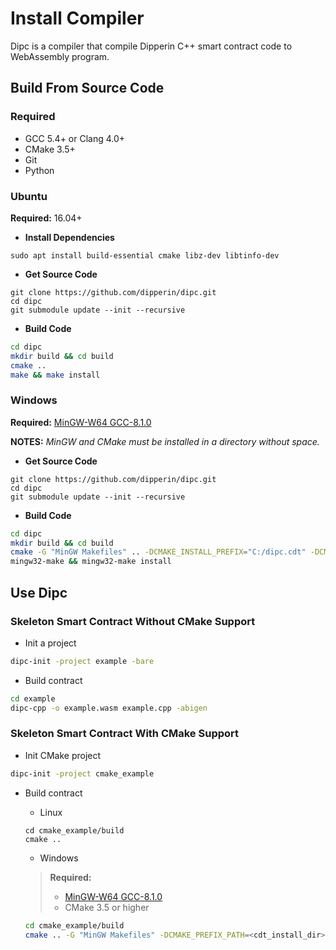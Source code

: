 # Install Compiler

Dipc is a compiler that compile Dipperin C++ smart contract code to WebAssembly program.

## Build From Source Code

### Required

- GCC 5.4+ or Clang 4.0+
- CMake 3.5+
- Git
- Python

### Ubuntu 

**Required:** 16.04+

- **Install Dependencies**

``` shell
sudo apt install build-essential cmake libz-dev libtinfo-dev
```

- **Get Source Code**

```shell
git clone https://github.com/dipperin/dipc.git
cd dipc
git submodule update --init --recursive
```
- **Build Code**

``` sh
cd dipc
mkdir build && cd build
cmake .. 
make && make install
```

### Windows

**Required:** [MinGW-W64 GCC-8.1.0](https://sourceforge.net/projects/mingw-w64/files/Toolchains%20targetting%20Win64/Personal%20Builds/mingw-builds/8.1.0/threads-posix/sjlj/x86_64-8.1.0-release-posix-sjlj-rt_v6-rev0.7z)

**NOTES:** _MinGW and CMake must be installed in a directory without space._

- **Get Source Code**

```shell
git clone https://github.com/dipperin/dipc.git
cd dipc
git submodule update --init --recursive
```
- **Build Code**

``` sh
cd dipc
mkdir build && cd build
cmake -G "MinGW Makefiles" .. -DCMAKE_INSTALL_PREFIX="C:/dipc.cdt" -DCMAKE_MAKE_PROGRAM=mingw32-make
mingw32-make && mingw32-make install
```

## Use Dipc

### Skeleton Smart Contract Without CMake Support

- Init a project

``` sh
dipc-init -project example -bare
```

- Build contract

``` sh
cd example
dipc-cpp -o example.wasm example.cpp -abigen
```

### Skeleton Smart Contract With CMake Support

- Init CMake project

``` sh
dipc-init -project cmake_example
```

- Build contract
  * Linux
  ```
  cd cmake_example/build
  cmake ..
  ```
  * Windows
  >**Required:**
  >+ [MinGW-W64 GCC-8.1.0](https://sourceforge.net/projects/mingw-w64/files/Toolchains%20targetting%20Win64/Personal%20Builds/mingw-builds/8.1.0/threads-posix/sjlj/x86_64-8.1.0-release-posix-sjlj-rt_v6-rev0.7z)
  >+ CMake 3.5 or higher

  ```sh
  cd cmake_example/build
  cmake .. -G "MinGW Makefiles" -DCMAKE_PREFIX_PATH=<cdt_install_dir>
  ```
